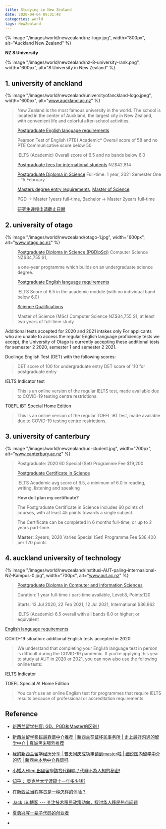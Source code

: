 ```yaml
---
title: Studying in New Zealand
date: 2020-04-04 09:31:48
categories: world
tags: NewZealand
---
```


{% image "/images/world/newzealand/nz-logo.jpg", width="800px", alt="Auckland New Zealand" %}

<!-- more -->

**NZ 8 University**

{% image "/images/world/newzealand/nz-8-university-rank.png", width="600px", alt="8 University in New Zealand" %}

## 1. university of anckland

{% image "/images/world/newzealand/universityofanckland-logo.jpeg", width="600px", alt="www.auckland.ac.nz" %}

> New Zealand is the most famous university in the world. The school is located in the center of Auckland, the largest city in New Zealand, with convenient life and colorful after-school activities.
>
> [Postgraduate English language requirements](https://www.auckland.ac.nz/en/study/applications-and-admissions/entry-requirements/postgraduate-entry-requirements/postgraduate-english-language-requirements.html)
> 
> Pearson Test of English (PTE) Academic*
Overall score of 58 and no PTE Communicative score below 50
>
> IELTS (Academic)	Overall score of 6.5 and no bands below 6.0
> 
> [Postgraduate fees for international students](https://www.auckland.ac.nz/en/study/fees-and-money-matters/tuition-fees/postgraduate-international-fees.html) NZ$42,814
> 
> [Postgraduate Diploma in Science](https://www.auckland.ac.nz/en/study/study-options/find-a-study-option/postgraduate-diploma-in-science-pgdipsci.html) Full-time: 1 year, 2021 Semester One – 15 February
> 
> [Masters degree entry requirements](https://www.auckland.ac.nz/en/study/applications-and-admissions/entry-requirements/postgraduate-entry-requirements/research-postgraduate-entry-requirements.html), [Master of Science](https://www.auckland.ac.nz/en/study/study-options/find-a-study-option/master-of-science-msc.html) 
> 
> PGD -> Master 1years full-time, Bachelor -> Master 2years full-time
> 
> [研究生课程申请截止日期](https://www.auckland.ac.nz/en/study/applications-and-admissions/how-to-apply/postgraduate-application-closing-dates.html)

## 2. university of otago

{% image "/images/world/newzealand/otago-1.jpg", width="600px", alt="www.otago.ac.nz" %}

> [Postgraduate Diploma in Science (PGDipSci)](https://www.otago.ac.nz/courses/qualifications/pgdipsci.html) Computer Science	NZ$34,755	 	 	S1, 
> 
> a one-year programme which builds on an undergraduate science degree. 
> 
> [Postgraduate English language requirements](https://www.otago.ac.nz/international/future-students/otago661288.html#subnavpg) 
> 
> IELTS Score of 6.5 in the academic module (with no individual band below 6.0)
> 
> [Science Qualifications](https://www.otago.ac.nz/courses/qualifications/index.html#science)
> 
> Master of Science (MSc) Computer Science NZ$34,755 S1, at least two years of full-time study

Additional tests accepted for 2020 and 2021 intakes only
For applicants who are unable to access the regular English language proficiency tests we accept, the University of Otago is currently accepting these additional tests for semester 2 2020, semester 1 and semester 2 2021.

Duolingo English Test (DET) with the following scores:

> DET score of 100 for undergraduate entry
> DET score of 110 for postgraduate entry

IELTS Indicator test

> This is an online version of the regular IELTS test, made available due to COVID-19 testing centre restrictions.

TOEFL iBT Special Home Edition

> This is an online version of the regular TOEFL iBT test, made available due to COVID-19 testing centre restrictions.

## 3. university of canterbury

{% image "/images/world/newzealand/uc-student.jpg", width="700px", alt="www.canterbury.ac.nz" %}

> Postgraduate: 2020	60	Special (Set) Programme Fee	$19,200
> 
> [Postgraduate Certificate in Science](https://www.canterbury.ac.nz/study/qualifications-and-courses/postgraduate-certificates-and-diplomas/postgraduate-certificate-in-science/#fullfeedtl)
> 
> IELTS Academic	avg score of 6.5, a minimum of 6.0 in reading, writing, listening and speaking
>
> **How do I plan my certificate?**
>
> The Postgraduate Certificate in Science includes 60 points of courses, with at least 45 points towards a single subject.
>
> The Certificate can be completed in 6 months full-time, or up to 2 years part-time.
>
> **Master:** 2years, 2020	Varies	Special (Set) Programme Fee	$38,400 per 120 points

## 4. auckland university of technology

{% image "/images/world/newzealand/Institusi-AUT-paling-internasional-NZ-Kampus-0.jpg", width="700px", alt="www.aut.ac.nz" %}

> [Postgraduate Diploma in Computer and Information Sciences](https://www.aut.ac.nz/study/study-options/engineering-computer-and-mathematical-sciences/courses/postgraduate-diploma-in-computer-and-information-sciences)
> 
> Duration: 1 year full-time / part-time available, Level:8, Points:120
> 
> Starts: 13 Jul 2020, 22 Feb 2021, 12 Jul 2021, International $36,962
> 
> IELTS (Academic) 6.5 overall with all bands 6.0 or higher; or equivalent

[English language requirements](https://www.aut.ac.nz/study/applying/entry-requirements/english-language-requirements?SQ_VARIATION_148394=0)

COVID-19 situation: additional English tests accepted in 2020

> We understand that completing your English language test in person is difficult during the COVID-19 pandemic. If you’re applying this year to study at AUT in 2020 or 2021, you can now also use the following online tests:

IELTS Indicator

TOEFL Special At Home Edition

> You can’t use an online English test for programmes that require IELTS results because of professional or accreditation requirements.

[tu1]: https://cdn.auckland.ac.nz/aem/content/auckland/en/study/international-students/welcome-landing-pages/chinese/jcr:content/leftpar/imagecomponent/image.img.1024.medium.jpg/1477864095963.jpg

## Reference

- [新西兰留学扫盲: GD、PGD和Master的区别 !](https://zhuanlan.zhihu.com/p/62280010)
- [新西兰留学移民最靠谱中介推荐 | 新西兰签证移民事务所 | 史上最好沟通的留学中介 | 真诚黑米强烈推荐](https://www.youtube.com/watch?v=g-9qzZ-VQLg)
- [我的新西兰留学经历分享 | 普天同庆成功申请到master啦 | 细说国内留学中介的坑 | 新西兰本地中介靠谱吗](https://www.youtube.com/watch?v=xB48GmJpmy0)
- [小矮人Ellen 出國留學該找代辦嗎？代辦不為人知的秘密!][2]
- [知乎： 奥克兰大学读硕士一年多少钱?][5]

- [在新西兰当程序员是一种怎样的体验？](https://www.zhihu.com/question/31681654)
- [Jack Liu博客 --- 关注技术移民政策动向，探讨华人移民热点问题](https://www.jack-liu.com/)
- [夏勇兴写一辈子代码的创业者](https://www.zhihu.com/people/allentranks)
- [](https://www.zhihu.com/question/268453561/answer/513074659)

[2]: https://www.youtube.com/watch?v=tAetA8jEpos
[5]: https://zhuanlan.zhihu.com/p/53605881
